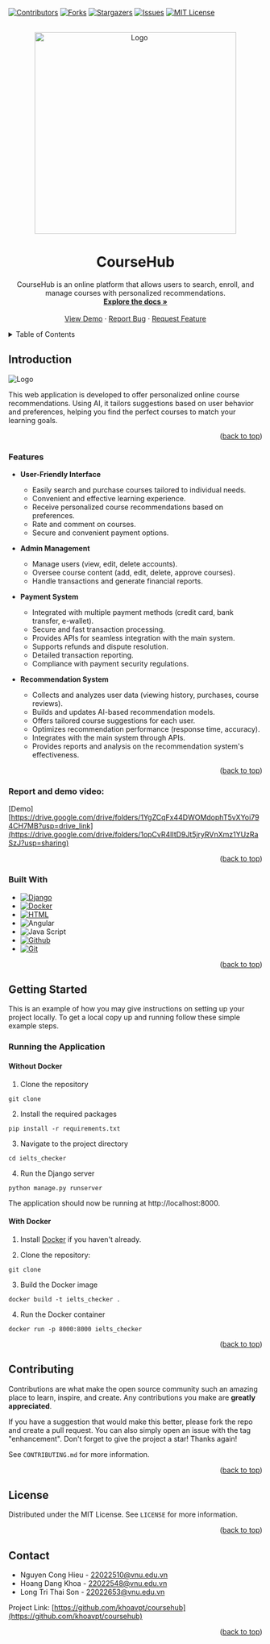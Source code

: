 <!-- Improved compatibility of back to top link: See: https://github.com/othneildrew/Best-README-Template/pull/73 -->
<a name="readme-top"></a>
<!--
*** Thanks for checking out the Best-README-Template. If you have a suggestion
*** that would make this better, please fork the repo and create a pull request
*** or simply open an issue with the tag "enhancement".
*** Don't forget to give the project a star!
*** Thanks again! Now go create something AMAZING! :D
-->



<!-- PROJECT SHIELDS -->
<!--
*** I'm using markdown "reference style" links for readability.
*** Reference links are enclosed in brackets [ ] instead of parentheses ( ).
*** See the bottom of this document for the declaration of the reference variables
*** for contributors-url, forks-url, etc. This is an optional, concise syntax you may use.
*** https://www.markdownguide.org/basic-syntax/#reference-style-links
-->
[![Contributors][contributors-shield]][contributors-url]
[![Forks][forks-shield]][forks-url]
[![Stargazers][stars-shield]][stars-url]
[![Issues][issues-shield]][issues-url]
[![MIT License][license-shield]][license-url]



<!-- PROJECT LOGO -->
<br />
<div align="center">
  <a href="https://github.com/khoavpt/coursehub">
    <img src="Images/logo.png" alt="Logo" width="400" height="400">
  </a>

<h1 align="center">CourseHub</h1>

  <p align="center">
    CourseHub is an online platform that allows users to search, enroll, and manage courses with personalized recommendations.
    <br />
    <a href="https://github.com/khoavpt/coursehub"><strong>Explore the docs »</strong></a>
    <br />
    <br />
    <a href="https://github.com/khoavpt/coursehub">View Demo</a>
    ·
    <a href="https://github.com/khoavpt/coursehub/issues/new?labels=bug&template=bug-report---.md">Report Bug</a>
    ·
    <a href="https://github.com/khoavpt/coursehub/issues/new?labels=enhancement&template=feature-request---.md">Request Feature</a>
  </p>
</div>



<!-- TABLE OF CONTENTS -->
<details>
  <summary>Table of Contents</summary>
  <ol>
    <li><a href="#introduction">Introduction</a>
    <li><a href="#features">Features</a>
    <li><a href="#report-and-demo-video">Report and demo video</a>
    <li><a href="#built-with">Built With</a></li>
    </li>
    <li>
      <a href="#getting-started">Getting Started</a>
    </li>
    <li><a href="#contributing">Contributing</a></li>
    <li><a href="#license">License</a></li>
    <li><a href="#contact">Contact</a></li>
  </ol>
</details>



<!-- ABOUT THE PROJECT -->
## Introduction

<img src="Images/Screenshot.png" alt="Logo">

This web application is developed to offer personalized online course recommendations. Using AI, it tailors suggestions based on user behavior and preferences, helping you find the perfect courses to match your learning goals.

<p align="right">(<a href="#readme-top">back to top</a>)</p>

### Features

- **User-Friendly Interface**
  - Easily search and purchase courses tailored to individual needs.
  - Convenient and effective learning experience.
  - Receive personalized course recommendations based on preferences.
  - Rate and comment on courses.
  - Secure and convenient payment options.

- **Admin Management**
  - Manage users (view, edit, delete accounts).
  - Oversee course content (add, edit, delete, approve courses).
  - Handle transactions and generate financial reports.

- **Payment System**
  - Integrated with multiple payment methods (credit card, bank transfer, e-wallet).
  - Secure and fast transaction processing.
  - Provides APIs for seamless integration with the main system.
  - Supports refunds and dispute resolution.
  - Detailed transaction reporting.
  - Compliance with payment security regulations.

- **Recommendation System**
  - Collects and analyzes user data (viewing history, purchases, course reviews).
  - Builds and updates AI-based recommendation models.
  - Offers tailored course suggestions for each user.
  - Optimizes recommendation performance (response time, accuracy).
  - Integrates with the main system through APIs.
  - Provides reports and analysis on the recommendation system's effectiveness.

<p align="right">(<a href="#readme-top">back to top</a>)</p>

### Report and demo video:
[Demo][https://drive.google.com/drive/folders/1YgZCqFx44DWOMdophT5vXYoi794CH7MB?usp=drive_link](https://drive.google.com/drive/folders/1opCvR4lItD9Jt5jryRVnXmz1YUzRaSzJ?usp=sharing)

<p align="right">(<a href="#readme-top">back to top</a>)</p>

### Built With

* [![Django][Django-badge]][Django-url]
* [![Docker][Docker-badge]][Docker-url]
* [![HTML][HTML-badge]][HTML-url]
* ![Angular][CSS-badge]
* ![Java Script][Java Script-badge]
* [![Github][Github-badge]][Github-url]
* [![Git][Git-badge]][Git-url]

<p align="right">(<a href="#readme-top">back to top</a>)</p>

<!-- GETTING STARTED -->
## Getting Started

This is an example of how you may give instructions on setting up your project locally.
To get a local copy up and running follow these simple example steps.

### Running the Application
#### Without Docker
1. Clone the repository
```
git clone
```
2. Install the required packages
```
pip install -r requirements.txt
```
3. Navigate to the project directory
```
cd ielts_checker
```
4. Run the Django server
```
python manage.py runserver
```
The application should now be running at http://localhost:8000.
#### With Docker
1. Install [Docker](https://www.docker.com/get-started) if you haven't already.

2. Clone the repository:
```
git clone
```
3. Build the Docker image
```
docker build -t ielts_checker .
```
4. Run the Docker container
```
docker run -p 8000:8000 ielts_checker
```

<p align="right">(<a href="#readme-top">back to top</a>)</p>

<!-- CONTRIBUTING -->
## Contributing

Contributions are what make the open source community such an amazing place to learn, inspire, and create. Any contributions you make are **greatly appreciated**.

If you have a suggestion that would make this better, please fork the repo and create a pull request. You can also simply open an issue with the tag "enhancement".
Don't forget to give the project a star! Thanks again!

See `CONTRIBUTING.md` for more information.


<p align="right">(<a href="#readme-top">back to top</a>)</p>



<!-- LICENSE -->
## License

Distributed under the MIT License. See `LICENSE` for more information.

<p align="right">(<a href="#readme-top">back to top</a>)</p>



<!-- CONTACT -->
## Contact

- Nguyen Cong Hieu - 22022510@vnu.edu.vn
- Hoang Dang Khoa - 22022548@vnu.edu.vn
- Long Tri Thai Son - 22022653@vnu.edu.vn

Project Link: [https://github.com/khoavpt/coursehub](https://github.com/khoavpt/coursehub)

<p align="right">(<a href="#readme-top">back to top</a>)</p>


<!-- MARKDOWN LINKS & IMAGES -->
<!-- https://www.markdownguide.org/basic-syntax/#reference-style-links -->
[contributors-shield]: https://img.shields.io/github/contributors/khoavpt/coursehub.svg?style=for-the-badge
[contributors-url]: https://github.com/khoavpt/coursehub/graphs/contributors
[forks-shield]: https://img.shields.io/github/forks/khoavpt/coursehub?style=for-the-badge
[forks-url]: https://github.com/khoavpt/coursehub/forks
[stars-shield]: https://img.shields.io/github/stars/khoavpt/coursehub.svg?style=for-the-badge
[stars-url]: https://github.com/khoavpt/coursehub/stargazers
[issues-shield]: https://img.shields.io/github/issues/khoavpt/coursehub.svg?style=for-the-badge
[issues-url]: https://github.com/khoavpt/coursehub/issues
[license-shield]: https://img.shields.io/github/license/khoavpt/coursehub.svg?style=for-the-badge
[license-url]: https://github.com/khoavpt/coursehub/blob/master/LICENSE.txt
[linkedin-shield]: https://img.shields.io/badge/-LinkedIn-black.svg?style=for-the-badge&logo=linkedin&colorB=555
[linkedin-url]: https://linkedin.com/in/linkedin_username
[product-screenshot]: images/screenshot.png
[Django-badge]: https://img.shields.io/badge/Django-092E20?style=for-the-badge&logo=django&logoColor=white
[Django-url]: https://www.djangoproject.com/
[Docker-badge]: https://img.shields.io/badge/Docker-2496ED?style=for-the-badge&logo=docker&logoColor=white
[Docker-url]: https://www.docker.com/
[HTML-badge]: https://img.shields.io/badge/HTML-E44D26?style=for-the-badge&logo=html&logoColor=white
[HTML-url]: https://html.com/
[CSS-badge]: https://img.shields.io/badge/CSS-264DE4?style=for-the-badge&logo=css&logoColor=white
[Java Script-badge]: https://img.shields.io/badge/JAVA%20SCRIPT-F0DB4F?style=for-the-badge&logo=javascript&logoColor=white
[Github-badge]: https://img.shields.io/badge/GITHUB-151013?style=for-the-badge&logo=github&logoColor=white
[Github-url]: https://github.com/
[Git-badge]: https://img.shields.io/badge/GIT-F1502F?style=for-the-badge&logo=git&logoColor=white
[Git-url]: https://git-scm.com/

